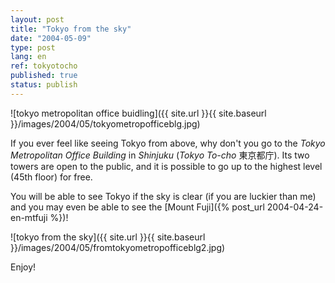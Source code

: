 ```yaml
---
layout: post
title: "Tokyo from the sky"
date: "2004-05-09"
type: post
lang: en
ref: tokyotocho
published: true
status: publish
---
```




![tokyo metropolitan office buidling]({{ site.url }}{{ site.baseurl }}/images/2004/05/tokyometropofficeblg.jpg)  
  
  
  
If you ever feel like seeing Tokyo from above, why don't you go to the _Tokyo Metropolitan Office Building_ in _Shinjuku_ (_Tokyo To-cho_ 東京都庁). Its two towers are open to the public, and it is possible to go up to the highest level (45th floor) for free.

You will be able to see Tokyo if the sky is clear (if you are luckier than me) and you may even be able to see the [Mount Fuji]({% post_url 2004-04-24-en-mtfuji %})!

![tokyo from the sky]({{ site.url }}{{ site.baseurl }}/images/2004/05/fromtokyometropofficeblg2.jpg)

Enjoy!


